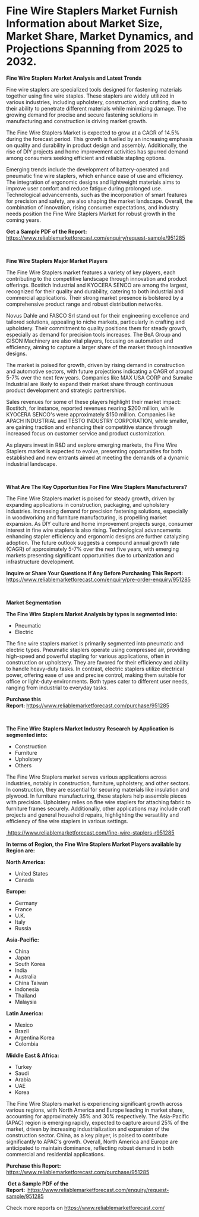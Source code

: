 <p><h1>Fine Wire Staplers Market Furnish Information about Market Size, Market Share, Market Dynamics, and Projections Spanning from 2025 to 2032.</h1></p><p><strong>Fine Wire Staplers Market Analysis and Latest Trends</strong></p>
<p><p>Fine wire staplers are specialized tools designed for fastening materials together using fine wire staples. These staplers are widely utilized in various industries, including upholstery, construction, and crafting, due to their ability to penetrate different materials while minimizing damage. The growing demand for precise and secure fastening solutions in manufacturing and construction is driving market growth.</p><p>The Fine Wire Staplers Market is expected to grow at a CAGR of 14.5% during the forecast period. This growth is fuelled by an increasing emphasis on quality and durability in product design and assembly. Additionally, the rise of DIY projects and home improvement activities has spurred demand among consumers seeking efficient and reliable stapling options.</p><p>Emerging trends include the development of battery-operated and pneumatic fine wire staplers, which enhance ease of use and efficiency. The integration of ergonomic designs and lightweight materials aims to improve user comfort and reduce fatigue during prolonged use. Technological advancements, such as the incorporation of smart features for precision and safety, are also shaping the market landscape. Overall, the combination of innovation, rising consumer expectations, and industry needs position the Fine Wire Staplers Market for robust growth in the coming years.</p></p>
<p><strong>Get a Sample PDF of the Report:&nbsp;</strong> <a href="https://www.reliablemarketforecast.com/enquiry/request-sample/951285?utm_campaign=2407&utm_medium=2&utm_source=Github&utm_content=ia&utm_term=08022025&utm_id=fine-wire-staplers">https://www.reliablemarketforecast.com/enquiry/request-sample/951285</a></p>
<p>&nbsp;</p>
<p><strong>Fine Wire Staplers Major Market Players</strong></p>
<p><p>The Fine Wire Staplers market features a variety of key players, each contributing to the competitive landscape through innovation and product offerings. Bostitch Industrial and KYOCERA SENCO are among the largest, recognized for their quality and durability, catering to both industrial and commercial applications. Their strong market presence is bolstered by a comprehensive product range and robust distribution networks.</p><p>Novus Dahle and FASCO Srl stand out for their engineering excellence and tailored solutions, appealing to niche markets, particularly in crafting and upholstery. Their commitment to quality positions them for steady growth, especially as demand for precision tools increases. The BeA Group and GISON Machinery are also vital players, focusing on automation and efficiency, aiming to capture a larger share of the market through innovative designs.</p><p>The market is poised for growth, driven by rising demand in construction and automotive sectors, with future projections indicating a CAGR of around 5-7% over the next few years. Companies like MAX USA CORP and Sumake Industrial are likely to expand their market share through continuous product development and strategic partnerships.</p><p>Sales revenues for some of these players highlight their market impact: Bostitch, for instance, reported revenues nearing $200 million, while KYOCERA SENCO's were approximately $150 million. Companies like APACH INDUSTRIAL and TESTO INDUSTRY CORPORATION, while smaller, are gaining traction and enhancing their competitive stance through increased focus on customer service and product customization.</p><p>As players invest in R&D and explore emerging markets, the Fine Wire Staplers market is expected to evolve, presenting opportunities for both established and new entrants aimed at meeting the demands of a dynamic industrial landscape.</p></p>
<p>&nbsp;</p>
<p><strong>What Are The Key Opportunities For Fine Wire Staplers Manufacturers?</strong></p>
<p><p>The Fine Wire Staplers market is poised for steady growth, driven by expanding applications in construction, packaging, and upholstery industries. Increasing demand for precision fastening solutions, especially in woodworking and furniture manufacturing, is propelling market expansion. As DIY culture and home improvement projects surge, consumer interest in fine wire staplers is also rising. Technological advancements enhancing stapler efficiency and ergonomic designs are further catalyzing adoption. The future outlook suggests a compound annual growth rate (CAGR) of approximately 5-7% over the next five years, with emerging markets presenting significant opportunities due to urbanization and infrastructure development.</p></p>
<p><strong>Inquire or Share Your Questions If Any Before Purchasing This Report:</strong> <a href="https://www.reliablemarketforecast.com/enquiry/pre-order-enquiry/951285?utm_campaign=2407&utm_medium=2&utm_source=Github&utm_content=ia&utm_term=08022025&utm_id=fine-wire-staplers">https://www.reliablemarketforecast.com/enquiry/pre-order-enquiry/951285</a></p>
<p>&nbsp;</p>
<p><strong>Market Segmentation</strong></p>
<p><strong>The Fine Wire Staplers Market Analysis by types is segmented into:</strong></p>
<p><ul><li>Pneumatic</li><li>Electric</li></ul></p>
<p><p>The fine wire staplers market is primarily segmented into pneumatic and electric types. Pneumatic staplers operate using compressed air, providing high-speed and powerful stapling for various applications, often in construction or upholstery. They are favored for their efficiency and ability to handle heavy-duty tasks. In contrast, electric staplers utilize electrical power, offering ease of use and precise control, making them suitable for office or light-duty environments. Both types cater to different user needs, ranging from industrial to everyday tasks.</p></p>
<p><strong>Purchase this Report:&nbsp;</strong><a href="https://www.reliablemarketforecast.com/purchase/951285?utm_campaign=2407&utm_medium=2&utm_source=Github&utm_content=ia&utm_term=08022025&utm_id=fine-wire-staplers">https://www.reliablemarketforecast.com/purchase/951285</a></p>
<p>&nbsp;</p>
<p><strong>The Fine Wire Staplers Market Industry Research by Application is segmented into:</strong></p>
<p><ul><li>Construction</li><li>Furniture</li><li>Upholstery</li><li>Others</li></ul></p>
<p><p>The Fine Wire Staplers market serves various applications across industries, notably in construction, furniture, upholstery, and other sectors. In construction, they are essential for securing materials like insulation and plywood. In furniture manufacturing, these staplers help assemble pieces with precision. Upholstery relies on fine wire staplers for attaching fabric to furniture frames securely. Additionally, other applications may include craft projects and general household repairs, highlighting the versatility and efficiency of fine wire staplers in various settings.</p></p>
<p><a href="https://www.reliablemarketforecast.com/fine-wire-staplers-r951285?utm_campaign=2407&utm_medium=2&utm_source=Github&utm_content=ia&utm_term=08022025&utm_id=fine-wire-staplers">&nbsp;https://www.reliablemarketforecast.com/fine-wire-staplers-r951285</a></p>
<p><strong>In terms of Region, the Fine Wire Staplers Market Players available by Region are:</strong></p>
<p>
    <p> <strong> North America: </strong>
        <ul>
            <li>United States</li>
            <li>Canada</li>
        </ul>
        </p> 
    <p> <strong> Europe: </strong>
        <ul>
            <li>Germany</li>
            <li>France</li>
            <li>U.K.</li>
            <li>Italy</li>
            <li>Russia</li>
        </ul>
        </p> 
    <p> <strong> Asia-Pacific: </strong>
        <ul>
            <li>China</li>
            <li>Japan</li>
            <li>South Korea</li>
            <li>India</li>
            <li>Australia</li>
            <li>China Taiwan</li>
            <li>Indonesia</li>
            <li>Thailand</li>
            <li>Malaysia</li>
        </ul>
        </p> 
    <p> <strong> Latin America: </strong>
        <ul>
            <li>Mexico</li>
            <li>Brazil</li>
            <li>Argentina Korea</li>
            <li>Colombia</li>
        </ul>
        </p> 
    <p> <strong> Middle East & Africa: </strong>
        <ul>
            <li>Turkey</li>
            <li>Saudi</li>
            <li>Arabia</li>
            <li>UAE</li>
            <li>Korea</li>
        </ul>
    </p>
    </p>
<p><p>The Fine Wire Staplers market is experiencing significant growth across various regions, with North America and Europe leading in market share, accounting for approximately 35% and 30% respectively. The Asia-Pacific (APAC) region is emerging rapidly, expected to capture around 25% of the market, driven by increasing industrialization and expansion of the construction sector. China, as a key player, is poised to contribute significantly to APAC's growth. Overall, North America and Europe are anticipated to maintain dominance, reflecting robust demand in both commercial and residential applications.</p></p>
<p><strong>Purchase this Report: </strong><a href="https://www.reliablemarketforecast.com/purchase/951285?utm_campaign=2407&utm_medium=2&utm_source=Github&utm_content=ia&utm_term=08022025&utm_id=fine-wire-staplers">https://www.reliablemarketforecast.com/purchase/951285</a></p>
<p>&nbsp;<strong>Get a Sample PDF of the Report:&nbsp;&nbsp;</strong><a href="https://www.reliablemarketforecast.com/enquiry/request-sample/951285?utm_campaign=2407&utm_medium=2&utm_source=Github&utm_content=ia&utm_term=08022025&utm_id=fine-wire-staplers">https://www.reliablemarketforecast.com/enquiry/request-sample/951285</a></p>
<p><strong></strong></p>
<p>Check more reports on <a href="https://www.reliablemarketforecast.com/?utm_campaign=2407&utm_medium=2&utm_source=Github&utm_content=ia&utm_term=08022025&utm_id=fine-wire-staplers">https://www.reliablemarketforecast.com/</a></p>